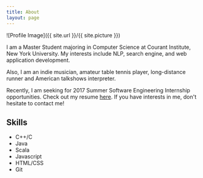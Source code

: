 ```yaml
---
title: About
layout: page
---
```

![Profile Image]({{ site.url }}/{{ site.picture }})

<p>I am a Master Student majoring in Computer Science at Courant Institute, New York University. My interests include NLP, search engine, and web application development.</p>

<p>Also, I am an indie musician, amateur table tennis player, long-distance runner and American talkshows interpreter.</p>

<p>Recently, I am seeking for 2017 Summer Software Engineering Internship opportunities. Check out my resume <a href="http://cims.nyu.edu/~yl4339/resume.html">here</a>. If you have interests in me, don't hesitate to contact me!</p>

<h2>Skills</h2>

<ul class="skill-list">
    <li>C++/C</li>
    <li>Java</li>
    <li>Scala</li>
    <li>Javascript</li>
	<li>HTML/CSS</li>
	<li>Git</li>
</ul>
